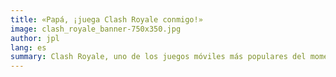 ```yaml
---
title: «Papá, ¡juega Clash Royale conmigo!»
image: clash_royale_banner-750x350.jpg
author: jpl
lang: es
summary: Clash Royale, uno de los juegos móviles más populares del momento. Dije que nunca lo jugaría, pero mi hijo me convenció de probarlo.
---
```


